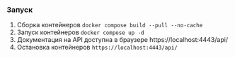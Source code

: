 ### Запуск ###

1. Сборка контейнеров `docker compose build --pull --no-cache`
2. Запуск контейнеров `docker compose up -d`
3. Документация на API доступна в браузере https://localhost:4443/api/
4. Остановка контейнеров `https://localhost:4443/api/`



